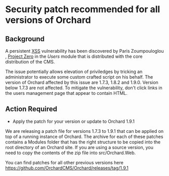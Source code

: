 # Security patch recommended for all versions of Orchard

## Background

A persistent [XSS](https://www.owasp.org/index.php/Cross-site_Scripting_(XSS)) vulnerability has been discovered by Paris Zoumpouloglou , [Project Zero](http://projectzero.gr/en/) in the _Users_ module that is distributed with the core distribution of the CMS. 

The issue potentially allows elevation of priviledges by tricking an administrator to execute some custom crafted script on his behalf.
The version of Orchard affected by this issue are 1.7.3, 1.8.2 and 1.9.0. Version below 1.7.3 are not affected.
To mitigate the vulnerability, don't click links in the users management page that appear to contain HTML.

## Action Required

* Apply the patch for your version or update to Orchard 1.9.1

We are releasing a patch file for versions 1.7.3 to 1.9.1 that can be applied on top of a running instance of Orchard. 
The archive for each of these patches contains a Modules folder that has the right structure to be copied into the root directory of an Orchard site. 
If you are using a source version, you need to copy the contents of the zip file into src/Orchard.Web.

You can find patches for all other previous versions here <https://github.com/OrchardCMS/Orchard/releases/tag/1.9.1> 

